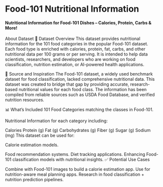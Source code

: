 # Food-101 Nutritional Information 
 #### Nutritional Information for Food-101 Dishes – Calories, Protein, Carbs & More!

 About Dataset
📝 Dataset Overview
This dataset provides nutritional information for the 101 food categories in the popular Food-101 dataset. Each food type is enriched with calories, protein, fat, carbs, and other nutritional data per 100 grams or per serving. It is intended to help data scientists, researchers, and developers who are working on food classification, nutrition estimation, or AI-powered health applications.

🔗 Source and Inspiration
The Food-101 dataset, a widely used benchmark dataset for food classification, lacked comprehensive nutritional data. This dataset was created to bridge that gap by providing accurate, research-based nutritional values for each food class. The information has been compiled from reliable sources such as USDA Food Database, and verified nutrition resources.

📊 What’s Included
101 Food Categories matching the classes in Food-101.

Nutritional Information for each category including:

Calories
Protein (g)
Fat (g)
Carbohydrates (g)
Fiber (g)
Sugar (g)
Sodium (mg)
This dataset can be used for:

Calorie estimation models.

Food recommendation systems.
Diet tracking applications.
Enhancing Food-101 classification models with nutritional insights.
✅ Potential Use Cases

Combine with Food-101 images to build a calorie estimation app.
Use for nutrition-aware meal planning apps.
Research in food classification + nutrition prediction pipelines.

